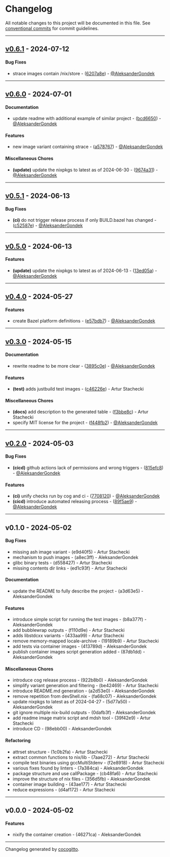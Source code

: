# Changelog
All notable changes to this project will be documented in this file. See [conventional commits](https://www.conventionalcommits.org/) for commit guidelines.

- - -
## [v0.6.1](https://github.com/explore-bzl/starterkit/compare/6207a8e547a33aa1d1dec841b5451784105815e6..v0.6.1) - 2024-07-12
#### Bug Fixes
- strace images contain /nix/store - ([6207a8e](https://github.com/explore-bzl/starterkit/commit/6207a8e547a33aa1d1dec841b5451784105815e6)) - [@AleksanderGondek](https://github.com/AleksanderGondek)

- - -

## [v0.6.0](https://github.com/explore-bzl/starterkit/compare/bcd66505b628a6300955202dfcb651f58887c5a2..v0.6.0) - 2024-07-01
#### Documentation
- update readme with additional example of similar project - ([bcd6650](https://github.com/explore-bzl/starterkit/commit/bcd66505b628a6300955202dfcb651f58887c5a2)) - [@AleksanderGondek](https://github.com/AleksanderGondek)
#### Features
- new image variant containing strace - ([a578767](https://github.com/explore-bzl/starterkit/commit/a5787676d4916c50bcdcb9f1195fd77dd8492a1d)) - [@AleksanderGondek](https://github.com/AleksanderGondek)
#### Miscellaneous Chores
- **(update)** update the nixpkgs to latest as of 2024-06-30 - ([9674a31](https://github.com/explore-bzl/starterkit/commit/9674a31c431f39651271091242fd3bdb0049bfbd)) - [@AleksanderGondek](https://github.com/AleksanderGondek)

- - -

## [v0.5.1](https://github.com/explore-bzl/starterkit/compare/c52587ef06d334b236b81691846e4d64c8bdc446..v0.5.1) - 2024-06-13
#### Bug Fixes
- **(ci)** do not trigger release process if only BUILD.bazel has changed - ([c52587e](https://github.com/explore-bzl/starterkit/commit/c52587ef06d334b236b81691846e4d64c8bdc446)) - [@AleksanderGondek](https://github.com/AleksanderGondek)

- - -

## [v0.5.0](https://github.com/explore-bzl/starterkit/compare/13ed05a11252593d5ad0f48818af3bc60f1a3ce6..v0.5.0) - 2024-06-13
#### Features
- **(update)** update the nixpkgs to latest as of 2024-06-13 - ([13ed05a](https://github.com/explore-bzl/starterkit/commit/13ed05a11252593d5ad0f48818af3bc60f1a3ce6)) - [@AleksanderGondek](https://github.com/AleksanderGondek)

- - -

## [v0.4.0](https://github.com/explore-bzl/starterkit/compare/e57bdb770bdf87714a04841ac90ff3ff6793b07f..v0.4.0) - 2024-05-27
#### Features
- create Bazel platform definitions - ([e57bdb7](https://github.com/explore-bzl/starterkit/commit/e57bdb770bdf87714a04841ac90ff3ff6793b07f)) - [@AleksanderGondek](https://github.com/AleksanderGondek)

- - -

## [v0.3.0](https://github.com/explore-bzl/starterkit/compare/3895c0e8690314663fab23d69cc687c569abe2c7..v0.3.0) - 2024-05-15
#### Documentation
- rewrite readme to be more clear - ([3895c0e](https://github.com/explore-bzl/starterkit/commit/3895c0e8690314663fab23d69cc687c569abe2c7)) - [@AleksanderGondek](https://github.com/AleksanderGondek)
#### Features
- **(test)** adds justbuild test images - ([c46226e](https://github.com/explore-bzl/starterkit/commit/c46226edb57e975c9c865af21cda83a09042331e)) - Artur Stachecki
#### Miscellaneous Chores
- **(docs)** add description to the generated table - ([f3bbe8c](https://github.com/explore-bzl/starterkit/commit/f3bbe8c9c9752fba8929b31e6f7495a6efd139d8)) - Artur Stachecki
- specify MIT license for the project - ([f448fb2](https://github.com/explore-bzl/starterkit/commit/f448fb251d4eb69b17b107437d6edada0327fad0)) - [@AleksanderGondek](https://github.com/AleksanderGondek)

- - -

## [v0.2.0](https://github.com/explore-bzl/starterkit/compare/7708120866140595a5d4172c4b4e084ab520389b..v0.2.0) - 2024-05-03
#### Bug Fixes
- **(cicd)** github actions lack of permissions and wrong triggers - ([815efc8](https://github.com/explore-bzl/starterkit/commit/815efc8cfcf4f760ef28e3e49a6d51f774522b9d)) - [@AleksanderGondek](https://github.com/AleksanderGondek)
#### Features
- **(ci)** unify checks run by cog and ci - ([7708120](https://github.com/explore-bzl/starterkit/commit/7708120866140595a5d4172c4b4e084ab520389b)) - [@AleksanderGondek](https://github.com/AleksanderGondek)
- **(cicd)** introduce automated releasing process - ([89f5ae9](https://github.com/explore-bzl/starterkit/commit/89f5ae9c55f0f167ccad7188f7eadd3efd964f64)) - [@AleksanderGondek](https://github.com/AleksanderGondek)

- - -

## v0.1.0 - 2024-05-02
#### Bug Fixes
- missing ash image variant - (e9d40f5) - Artur Stachecki
- mechanism to push images - (a8ec3ff) - AleksanderGondek
- glibc binary tests - (d558427) - Artur Stachecki
- missing contents dir links - (ed1c93f) - Artur Stachecki
#### Documentation
- update the README to fully describe the project - (a3d63e5) - AleksanderGondek
#### Features
- introduce simple script for running the test images - (b8a377f) - AleksanderGondek
- add bubblewrap outputs - (f110d9e) - Artur Stachecki
- adds libstdcxx variants - (433aa99) - Artur Stachecki
- remove memory-mapped locale-archive - (19189b9) - Artur Stachecki
- add tests via container images - (413789d) - AleksanderGondek
- publish container images script generation added - (87db1dd) - AleksanderGondek
#### Miscellaneous Chores
- introduce cog release process - (922b8b0) - AleksanderGondek
- simplify variant generation and filtering - (be42469) - Artur Stachecki
- introduce README.md generation - (a2d53e0) - AleksanderGondek
- remove repetition from devShell.nix - (fa68c07) - AleksanderGondek
- update nixpkgs to latest as of 2024-04-27 - (5d77a50) - AleksanderGondek
- git ignore multiple nix-build outputs - (0dafb3f) - AleksanderGondek
- add readme image matrix script and mdsh tool - (39f42e9) - Artur Stachecki
- introduce CD - (98ebb00) - AleksanderGondek
#### Refactoring
- attrset structure - (1c0b2fa) - Artur Stachecki
- extract common functions to nix/lib - (7aae272) - Artur Stachecki
- compile test binaries using gccMultiStdenv - (f2e8918) - Artur Stachecki
- various fixes found by linters - (7a384ca) - AleksanderGondek
- package structure and use callPackage - (cb48fa6) - Artur Stachecki
- improve the structure of nix files - (356d5fb) - AleksanderGondek
- container image building - (43ae177) - Artur Stachecki
- reduce expressions - (d4af172) - Artur Stachecki

- - -

## v0.0.0 - 2024-05-02
#### Features
- nixify the container creation - (46271ca) - AleksanderGondek

- - -

Changelog generated by [cocogitto](https://github.com/cocogitto/cocogitto).